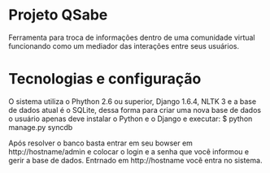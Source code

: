 Projeto QSabe
=====
Ferramenta para troca de informações dentro de uma comunidade virtual funcionando como um mediador das interações entre seus usuários.

Tecnologias e configuração
=====
O sistema utiliza o Phython 2.6 ou superior, Django 1.6.4, NLTK 3 e a base de dados atual é o SQLite, dessa forma para criar uma nova base de dados o usuário apenas deve instalar o Python e o Django e executar:
$ python manage.py syncdb

Após resolver o banco basta entrar em seu bowser em http://hostname/admin e colocar o login e a senha que você informou e gerir a base de dados.
Entrnado em http://hostname você entra no sistema.
